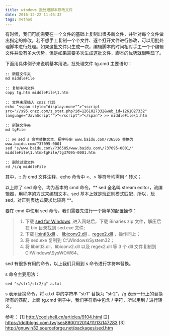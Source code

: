 ```yaml
---
title: windows 批处理脚本修改文件
date: 2016-12-22 11:46:32
tags: method
---
```


有时候，我们可能需要在一个文件的基础上复制出很多新文件，并针对每个文件做出指定的修改。若不想手工复制一个个文件、逐个打开文件进行修改，可以用批处理脚本进行处理。如果这批文件只生成一次，编辑脚本的时间相对手工一个个编辑文件并没有多大优势，但是如果需要多次生成这批文件，脚本的优势就很明显了。

<!-- more -->

下面用具体例子来说明基本用法，批处理文件 tg.cmd 主要语句：

```
:: 新建文件夹
md middleFile

:: 复制中间文件
copy tg.htm middleFile\1.htm

:: 文件末尾插入 cnzz 代码
echo ^<span style="display:none"^>^<script src="//s95.cnzz.com/z_stat.php?id=1261027332&web_id=1261027332" language="JavaScript"^>^</script^>^</span^> >> middleFile\1.htm

:: 新建文件夹
md tgFile

:: 用 sed s 命令替换文本，把字符串 www.baidu.com/?36505 替换为 www.baidu.com/?37095-0001
sed "s/www.baidu.com\/?36505/www.baidu.com\/?37095-0001/" middleFile\1.htm>tgFile/tg37095-0001.htm

:: 删除过渡文件
rd /s/q middleFile 
```

其中，:: 为 cmd 文件注释，echo 命令中 <、> 等符号均需用 ^ 转义；

以上除了 sed 命令，均为基本的 cmd 命令。** sed 全名叫 stream editor，流编辑器，用程序的方式来编辑文本。sed 基本上就是玩正则模式匹配，所以，玩 sed，对正则表达式要求比较高 **。

要在 cmd 中使用 sed 命令，我们需要先进行一个简单的配置操作：
> 1. 下载 [sed for Windows](http://gnuwin32.sourceforge.net/packages/sed.htm) ,进入网站后，下载 Binaries zip 文件，解压后在 bin 目录找到 sed.exe 文件;
> 2. 下载 [libintl3.dll](http://gnuwin32.sourceforge.net/packages/libintl.htm) 、 [libiconv2.dll](http://gnuwin32.sourceforge.net/packages/libiconv.htm) 、[regex2.dll](http://gnuwin32.sourceforge.net/packages/regex.htm) ，操作同上；
> 3. 将 sed.exe 复制到 C:\Windows\System32；
> 4. 将 libintl3.dll、libiconv2.dll 以及 regex2.dll 等 3 个 dll 文件复制到C:\Windows\SysWOW64。

sed 有很多有用的命令，以上我们只用到 s 命令进行字符串替换。

s 命令主要用法：

```
sed "s/str1/str2/g" a.txt
```

s 表示替换命令，将 a.txt 中的字符串 “str1” 替换为 “str2”，/g 表示一行上的替换所有的匹配，上面 tg.cmd 例子中，我们字符串中包含 / 字符，所以用到 \/ 进行转义。


参考：
[1] http://coolshell.cn/articles/9104.html
[2] https://dotblogs.com.tw/jses88001/2014/11/13/147283
[3] http://gnuwin32.sourceforge.net/packages/sed.htm


    



